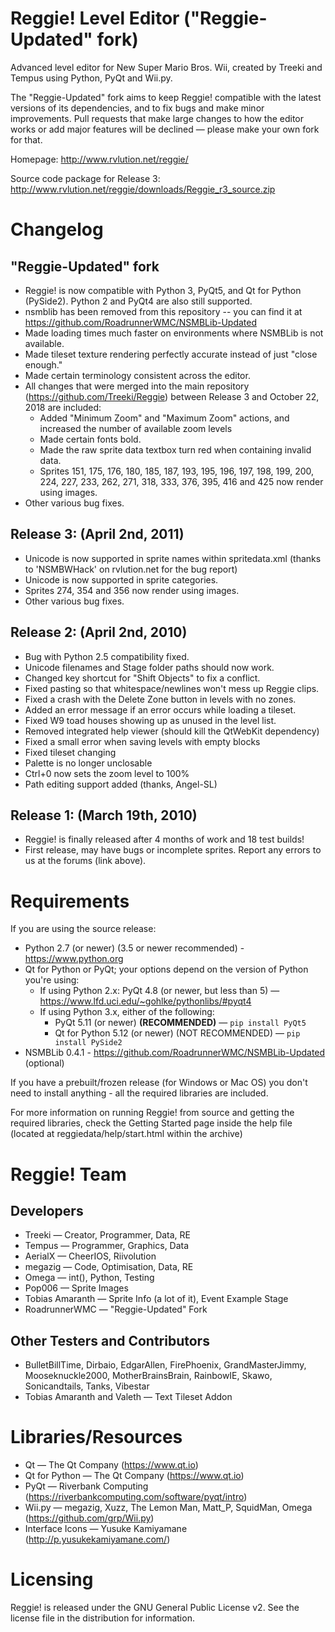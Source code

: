 Reggie! Level Editor ("Reggie-Updated" fork)
============================================

Advanced level editor for New Super Mario Bros. Wii, created by Treeki and
Tempus using Python, PyQt and Wii.py.

The "Reggie-Updated" fork aims to keep Reggie! compatible with the latest versions of its
dependencies, and to fix bugs and make minor improvements. Pull requests that make large
changes to how the editor works or add major features will be declined — please make your
own fork for that.

Homepage: http://www.rvlution.net/reggie/

Source code package for Release 3: http://www.rvlution.net/reggie/downloads/Reggie_r3_source.zip


Changelog
=========

"Reggie-Updated" fork
---------------------
- Reggie! is now compatible with Python 3, PyQt5, and Qt for Python (PySide2).
    Python 2 and PyQt4 are also still supported.
- nsmblib has been removed from this repository -- you can find it at
    https://github.com/RoadrunnerWMC/NSMBLib-Updated
- Made loading times much faster on environments where NSMBLib is not available.
- Made tileset texture rendering perfectly accurate instead of just
    "close enough."
- Made certain terminology consistent across the editor.
- All changes that were merged into the main repository
    (https://github.com/Treeki/Reggie) between Release 3 and October 22, 2018
    are included:
    - Added "Minimum Zoom" and "Maximum Zoom" actions, and increased the
        number of available zoom levels
    - Made certain fonts bold.
    - Made the raw sprite data textbox turn red when containing invalid data.
    - Sprites 151, 175, 176, 180, 185, 187, 193, 195, 196, 197, 198, 199,
        200, 224, 227, 233, 262, 271, 318, 333, 376, 395, 416 and 425 now
        render using images.
- Other various bug fixes.


Release 3: (April 2nd, 2011)
----------------------------
- Unicode is now supported in sprite names within spritedata.xml
    (thanks to 'NSMBWHack' on rvlution.net for the bug report)
- Unicode is now supported in sprite categories.
- Sprites 274, 354 and 356 now render using images.
- Other various bug fixes.


Release 2: (April 2nd, 2010)
----------------------------
- Bug with Python 2.5 compatibility fixed.
- Unicode filenames and Stage folder paths should now work.
- Changed key shortcut for "Shift Objects" to fix a conflict.
- Fixed pasting so that whitespace/newlines won't mess up Reggie clips.
- Fixed a crash with the Delete Zone button in levels with no zones.
- Added an error message if an error occurs while loading a tileset.
- Fixed W9 toad houses showing up as unused in the level list.
- Removed integrated help viewer (should kill the QtWebKit dependency)
- Fixed a small error when saving levels with empty blocks
- Fixed tileset changing
- Palette is no longer unclosable
- Ctrl+0 now sets the zoom level to 100%
- Path editing support added (thanks, Angel-SL)


Release 1: (March 19th, 2010)
-----------------------------
- Reggie! is finally released after 4 months of work and 18 test builds!
- First release, may have bugs or incomplete sprites. Report any errors to us
    at the forums (link above).


Requirements
============

If you are using the source release:

- Python 2.7 (or newer) (3.5 or newer recommended) - https://www.python.org
- Qt for Python or PyQt; your options depend on the version of Python you're using:
  - If using Python 2.x: PyQt 4.8 (or newer, but less than 5) — https://www.lfd.uci.edu/~gohlke/pythonlibs/#pyqt4
  - If using Python 3.x, either of the following:
    - PyQt 5.11 (or newer) **(RECOMMENDED)** — `pip install PyQt5`
    - Qt for Python 5.12 (or newer) (NOT RECOMMENDED) — `pip install PySide2`
- NSMBLib 0.4.1 - https://github.com/RoadrunnerWMC/NSMBLib-Updated (optional)

If you have a prebuilt/frozen release (for Windows or Mac OS)
you don't need to install anything - all the required libraries are included.

For more information on running Reggie! from source and getting the required
libraries, check the Getting Started page inside the help file
(located at reggiedata/help/start.html within the archive)


Reggie! Team
============

Developers
----------
- Treeki — Creator, Programmer, Data, RE
- Tempus — Programmer, Graphics, Data
- AerialX — CheerIOS, Riivolution
- megazig — Code, Optimisation, Data, RE
- Omega — int(), Python, Testing
- Pop006 — Sprite Images
- Tobias Amaranth — Sprite Info (a lot of it), Event Example Stage
- RoadrunnerWMC — "Reggie-Updated" Fork

Other Testers and Contributors
------------------------------
- BulletBillTime, Dirbaio, EdgarAllen, FirePhoenix, GrandMasterJimmy,
  Mooseknuckle2000, MotherBrainsBrain, RainbowIE, Skawo, Sonicandtails,
  Tanks, Vibestar
- Tobias Amaranth and Valeth — Text Tileset Addon


Libraries/Resources
===================

- Qt — The Qt Company (https://www.qt.io)
- Qt for Python — The Qt Company (https://www.qt.io)
- PyQt — Riverbank Computing (https://riverbankcomputing.com/software/pyqt/intro)
- Wii.py — megazig, Xuzz, The Lemon Man, Matt_P, SquidMan, Omega (https://github.com/grp/Wii.py)
- Interface Icons — Yusuke Kamiyamane (http://p.yusukekamiyamane.com/)


Licensing
=========

Reggie! is released under the GNU General Public License v2.
See the license file in the distribution for information.
